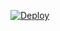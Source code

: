 

[![Deploy](https://www.herokucdn.com/deploy/button.svg)](https://heroku.com/deploy?template=https://github.com/MOHITXPANDIT/yuichispamnew)


